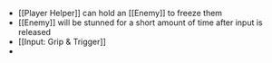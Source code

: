 - [[Player Helper]] can hold an [[Enemy]] to freeze them
- [[Enemy]] will be stunned for a short amount of time after input is released
- [[Input: Grip & Trigger]]
-